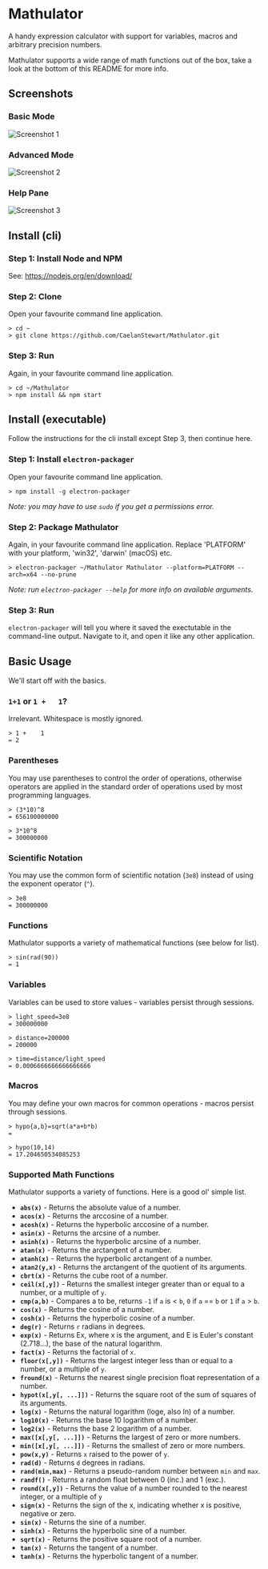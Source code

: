 # Mathulator
A handy expression calculator with support for variables, macros and arbitrary precision numbers.

Mathulator supports a wide range of math functions out of the box, take a look at the bottom of this README for more info.

## Screenshots

### Basic Mode
![Screenshot 1](https://github.com/CaelanStewart/Mathulator/blob/master/screenshots/Mathulator-v1.5-screenshot.png?raw=true)

### Advanced Mode
![Screenshot 2](https://github.com/CaelanStewart/Mathulator/blob/master/screenshots/advanced-mode.png?raw=true)

### Help Pane
![Screenshot 3](https://github.com/CaelanStewart/Mathulator/blob/master/screenshots/Screen%20Shot%202016-11-05%20at%2017.33.42.png?raw=true)

## Install (cli)

### Step 1: Install Node and NPM
See: https://nodejs.org/en/download/

### Step 2: Clone
Open your favourite command line application.
```
> cd ~
> git clone https://github.com/CaelanStewart/Mathulator.git
```

### Step 3: Run
Again, in your favourite command line application.
```
> cd ~/Mathulator
> npm install && npm start
```

## Install (executable)
Follow the instructions for the cli install except Step 3, then continue here.

### Step 1: Install `electron-packager`
Open your favourite command line application.
```
> npm install -g electron-packager
```
*Note: you may have to use `sudo` if you get a permissions error.*

### Step 2: Package Mathulator
Again, in your favourite command line application. Replace 'PLATFORM' with your platform, 'win32', 'darwin' (macOS) etc.
```
> electron-packager ~/Mathulator Mathulator --platform=PLATFORM --arch=x64 --no-prune
```
*Note: run `electron-packager --help` for more info on available arguments.*

### Step 3: Run
`electron-packager` will tell you where it saved the exectutable in the command-line output. Navigate to it, and open it like any other application.


## Basic Usage
We'll start off with the basics.

### `1+1` or `1 +   1`?
Irrelevant. Whitespace is mostly ignored.
```
> 1 +    1
= 2
```

### Parentheses
You may use parentheses to control the order of operations, otherwise operators are applied in the standard order of operations used by most programming languages.
```
> (3*10)^8
= 656100000000

> 3*10^8
= 300000000
```

### Scientific Notation
You may use the common form of scientific notation (`3e8`) instead of using the exponent operator (`^`).
```
> 3e8
= 300000000
```

### Functions
Mathulator supports a variety of mathematical functions (see below for list).
```
> sin(rad(90))
= 1
```

### Variables
Variables can be used to store values - variables persist through sessions.
```
> light_speed=3e8
= 300000000

> distance=200000
= 200000

> time=distance/light_speed
= 0.0006666666666666666
```

### Macros
You may define your own macros for common operations - macros persist through sessions.
```
> hypo{a,b}=sqrt(a*a+b*b)
=

> hypo(10,14)
= 17.204650534085253
```

### Supported Math Functions
Mathulator supports a variety of functions. Here is a good ol' simple list.

- **`abs(x)`** - Returns the absolute value of a number.
- **`acos(x)`** - Returns the arccosine of a number.
- **`acosh(x)`** - Returns the hyperbolic arccosine of a number.
- **`asin(x)`** - Returns the arcsine of a number.
- **`asinh(x)`** - Returns the hyperbolic arcsine of a number.
- **`atan(x)`** - Returns the arctangent of a number.
- **`atanh(x)`** - Returns the hyperbolic arctangent of a number.
- **`atan2(y,x)`** - Returns the arctangent of the quotient of its arguments.
- **`cbrt(x)`** - Returns the cube root of a number.
- **`ceil(x[,y])`** - Returns the smallest integer greater than or equal to a number, or a multiple of `y`.
- **`cmp(a,b)`** - Compares a to be, returns `-1` if `a` is < `b`, `0` if `a` == `b` or `1` if `a` > `b`.
- **`cos(x)`** - Returns the cosine of a number.
- **`cosh(x)`** - Returns the hyperbolic cosine of a number.
- **`deg(r)`** - Returns `r` radians in degrees.
- **`exp(x)`** - Returns Ex, where x is the argument, and E is Euler's constant (2.718…), the base of the natural logarithm.
- **`fact(x)`** - Returns the factorial of `x`.
- **`floor(x[,y])`** - Returns the largest integer less than or equal to a number, or a multiple of `y`.
- **`fround(x)`** - Returns the nearest single precision float representation of a number.
- **`hypot(x[,y[, ...]])`** - Returns the square root of the sum of squares of its arguments.
- **`log(x)`** - Returns the natural logarithm (loge, also ln) of a number.
- **`log10(x)`** - Returns the base 10 logarithm of a number.
- **`log2(x)`** - Returns the base 2 logarithm of a number.
- **`max([x[,y[, ...]])`** - Returns the largest of zero or more numbers.
- **`min([x[,y[, ...]])`** - Returns the smallest of zero or more numbers.
- **`pow(x,y)`** - Returns `x` raised to the power of `y`.
- **`rad(d)`** - Returns `d` degrees in radians.
- **`rand(min,max)`** - Returns a pseudo-random number between `min` and `max`.
- **`randf()`** - Returns a random float between 0 (inc.) and 1 (exc.).
- **`round(x[,y])`** - Returns the value of a number rounded to the nearest integer, or a multiple of `y`
- **`sign(x)`** - Returns the sign of the x, indicating whether x is positive, negative or zero.
- **`sin(x)`** - Returns the sine of a number.
- **`sinh(x)`** - Returns the hyperbolic sine of a number.
- **`sqrt(x)`** - Returns the positive square root of a number.
- **`tan(x)`** - Returns the tangent of a number.
- **`tanh(x)`** - Returns the hyperbolic tangent of a number.
